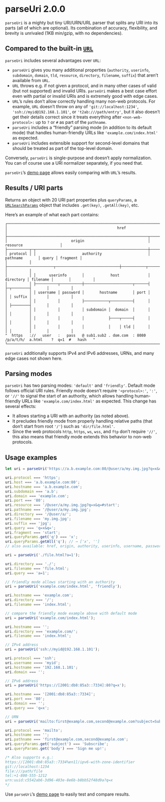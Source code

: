 # parseUri 2.0.0

`parseUri` is a mighty but tiny URI/URN/URL parser that splits any URI into its parts (all of which are optional). Its combination of accuracy, flexibility, and brevity is unrivaled (1KB min/gzip, with no dependencies).

## Compared to the built-in [`URL`](https://developer.mozilla.org/en-US/docs/Web/API/URL)

`parseUri` includes several advantages over `URL`:

* `parseUri` gives you many additional properties (`authority`, `userinfo`, `subdomain`, `domain`, `tld`, `resource`, `directory`, `filename`, `suffix`) that aren’t available from `URL`.
* `URL` throws e.g. if not given a protocol, and in many other cases of valid (but not supported) and invalid URIs. `parseUri` makes a best case effort even with partial or invalid URIs and is extremely good with edge cases.
* `URL`’s rules don’t allow correctly handling many non-web protocols. For example, `URL` doesn’t throw on any of `'git://localhost:1234'`, `'ssh://myid@192.168.1.101'`, or `'t2ab:///path/entry'`, but it also doesn’t get their details correct since it treats everything after `<non-web-protocol>:` up to `?` or `#` as part of the `pathname`.
* `parseUri` includes a “friendly” parsing mode (in addition to its default mode) that handles human-friendly URLs like `'example.com/index.html'` as expected.
* `parseUri` includes extensible support for second-level domains that should be treated as part of the top-level domain.

Conversely, `parseUri` is single-purpose and doesn’t apply normalization. You can of course use a URI normalizer separately, if you need that.

`parseUri`’s [demo page](https://slevithan.github.io/parseuri/demo/?urlStandard=true) allows easily comparing with `URL`’s results.

## Results / URI parts

Returns an object with 20 URI part properties plus `queryParams`, a [`URLSearchParams`](https://developer.mozilla.org/en-US/docs/Web/API/URLSearchParams) object that includes `.get(key)`, `.getAll(key)`, etc.

Here’s an example of what each part contains:

```text
┌──────────────────────────────────────────────────────────────────────────────────────────────────────────┐
│                                                  href                                                    │
├────────────────────────────────────────────────────────────────┬─────────────────────────────────────────┤
│                             origin                             │                resource                 │
├──────────┬─┬───────────────────────────────────────────────────┼──────────────────────┬───────┬──────────┤
│ protocol │ │                     authority                     │       pathname       │ query │ fragment │
│          │ ├─────────────────────┬─────────────────────────────┼───────────┬──────────┤       │          │
│          │ │      userinfo       │            host             │ directory │ filename │       │          │
│          │ ├──────────┬──────────┼──────────────────────┬──────┤           ├─┬────────┤       │          │
│          │ │ username │ password │       hostname       │ port │           │ │ suffix │       │          │
│          │ │          │          ├───────────┬──────────┤      │           │ ├────────┤       │          │
│          │ │          │          │ subdomain │  domain  │      │           │ │        │       │          │
│          │ │          │          │           ├────┬─────┤      │           │ │        │       │          │
│          │ │          │          │           │    │ tld │      │           │ │        │       │          │
"  https   ://   user   :   pass   @ sub1.sub2 . dom.com  : 8080   /p/a/t/h/  a.html    ?  q=1  #   hash   "
└──────────────────────────────────────────────────────────────────────────────────────────────────────────┘
```

`parseUri` additionally supports IPv4 and IPv6 addresses, URNs, and many edge cases not shown here.

## Parsing modes

`parseUri` has two parsing modes: `'default'` and `'friendly'`. Default mode follows official URI rules. Friendly mode doesn’t require `'<protocol>:'`, `':'`, or `'//'` to signal the start of an authority, which allows handling human-friendly URLs like `'example.com/index.html'` as expected. This change has several effects:

- It allows starting a URI with an authority (as noted above).
- It precludes friendly mode from properly handling relative paths (that don’t start from root `'/'`) such as `'dir/file.html'`.
- Since the web protocols `http`, `https`, `ws`, `wss`, and `ftp` don’t require `'//'`, this also means that friendly mode extends this behavior to non-web protocols.

## Usage examples

```js
let uri = parseUri('https://a.b.example.com:80/@user/a/my.img.jpg?q=x&q=#start');

uri.protocol === 'https';
uri.host === 'a.b.example.com:80';
uri.hostname === 'a.b.example.com';
uri.subdomain === 'a.b';
uri.domain === 'example.com';
uri.port === '80';
uri.resource === '/@user/a/my.img.jpg?q=x&q=#start';
uri.pathname === '/@user/a/my.img.jpg';
uri.directory === '/@user/a/';
uri.filename === 'my.img.jpg';
uri.suffix === 'jpg';
uri.query === 'q=x&q=';
uri.fragment === 'start';
uri.queryParams.get('q') === 'x';
uri.queryParams.getAll('q'); // → ['x', '']
// also available: href, origin, authority, userinfo, username, password, tld

uri = parseUri('./file.html?a=1');

uri.directory === './';
uri.filename === 'file.html';
uri.query === 'a=1';

// friendly mode allows starting with an authority
uri = parseUri('example.com/index.html', 'friendly');

uri.hostname === 'example.com';
uri.directory === '/';
uri.filename === 'index.html';

// compare the friendly mode example above with default mode
uri = parseUri('example.com/index.html');

uri.hostname === '';
uri.directory === 'example.com/';
uri.filename === 'index.html';

// IPv4 address
uri = parseUri('ssh://myid@192.168.1.101');

uri.protocol === 'ssh';
uri.username ==== 'myid';
uri.hostname === '192.168.1.101';
uri.domain === '';

// IPv6 address
uri = parseUri('https://[2001:db8:85a3::7334]:80?q=x');

uri.hostname === '[2001:db8:85a3::7334]';
uri.port === '80';
uri.domain === '';
uri.query === 'q=x';

// URN
uri = parseUri('mailto:first@example.com,second@example.com?subject=Subscribe&body=Sign%20me%20up!');

uri.protocol === 'mailto';
uri.hostname === '';
uri.pathname === 'first@example.com,second@example.com';
uri.queryParams.get('subject') === 'Subscribe';
uri.queryParams.get('body') === 'Sign me up!';

/* Also supports e.g.:
https://[2001:db8:85a3::7334%en1]/ipv6-with-zone-identifier
git://localhost:1234
file:///path/file
tel:+1-800-555-1212
urn:uuid:c5542ab6-3d96-403e-8e6b-b8bb52f48d9a?q=x
*/
```

Use `parseUri`’s [demo page](https://slevithan.github.io/parseuri/demo/) to easily test and compare results.
